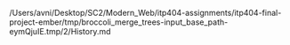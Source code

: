 /Users/avni/Desktop/SC2/Modern_Web/itp404-assignments/itp404-final-project-ember/tmp/broccoli_merge_trees-input_base_path-eymQjuIE.tmp/2/History.md